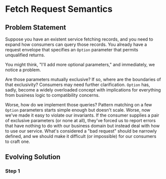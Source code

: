 # Fetch Request Semantics

## Problem Statement

Suppose you have an existent service fetching records, and you need to expand how consumers can query those records. You already have a request envelope that specifies an `Option` parameter that permits unqualified returns.

You might think, "I'll add more optional parameters," and immediately, we notice a problem.

Are those parameters mutually exclusive? If so, where are the boundaries of that exclusivity? Consumers may need further clarification. `Option` has, sadly, become a widely overloaded concept with implications for everything from business logic to compatibility concerns.

Worse, how do we implement those queries? Pattern matching on a few `Option` parameters starts simple enough but doesn't scale. Worse, now we've made it easy to violate our invariants. If the consumer supplies a pair of exclusive parameters (or none at all), they've forced us to report errors that have nothing to do with our business domain but instead deal with how to use our service. What's considered a "bad request" should be narrowly defined, and we should make it difficult (or impossible) for our consumers to craft one.

## Evolving Solution

### Step 1
